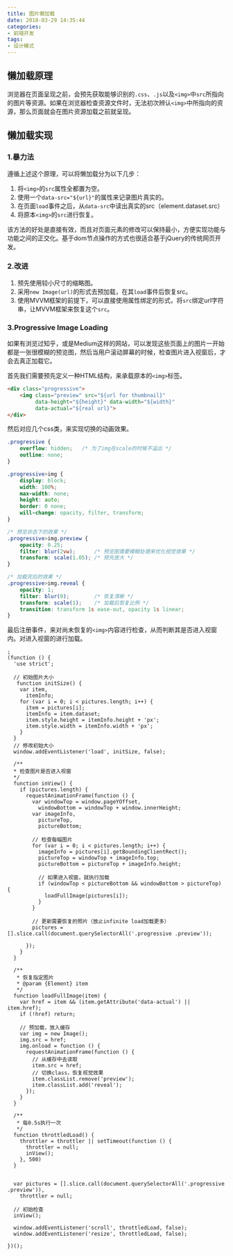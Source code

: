 ```yaml
---
title: 图片懒加载
date: 2018-03-29 14:35:44
categories: 
- 前端开发
tags: 
- 设计模式
---
```


## 懒加载原理

浏览器在页面呈现之前，会预先获取能够识别的`.css`、`.js`以及`<img>`中`src`所指向的图片等资源。如果在浏览器检查资源文件时，无法初次辨认`<img>`中所指向的资源，那么页面就会在图片资源加载之前就呈现。

## 懒加载实现

### 1.暴力法

遵循上述这个原理，可以将懒加载分为以下几步：

1. 将`<img>`的`src`属性全都置为空。
2. 使用一个`data-src="${url}"`的属性来记录图片真实的。
3. 在页面`load`事件之后，从`data-src`中读出真实的src（element.dataset.src）
4. 将原本`<img>`的`src`进行恢复。

该方法的好处是直接有效，而且对页面元素的修改可以保持最小，方便实现功能与功能之间的正交化。基于dom节点操作的方式也很适合基于jQuery的传统网页开发。

### 2.改进

1. 预先使用较小尺寸的缩略图。
2. 采用`new Image(url)`的形式去预加载，在其`load`事件后恢复src。
3. 使用MVVM框架的前提下，可以直接使用属性绑定的形式，将`src`绑定url字符串，让MVVM框架来恢复这个`src`。

### 3.Progressive Image Loading

如果有浏览过知乎，或是Medium这样的网站，可以发现这些页面上的图片一开始都是一张很模糊的预览图，然后当用户滚动屏幕的时候，检查图片进入视窗后，才会去真正加载它。

首先我们需要预先定义一种HTML结构，来承载原本的`<img>`标签。

```html
<div class="progressive">
	<img class="preview" src="${url for thumbnail}" 
         data-height="${height}" data-width="${width}" 
         data-actual="${real url}">
</div>
```

然后对应几个css类，来实现切换的动画效果。

```css
.progressive {
    overflow: hidden;	/* 为了img在scale的时候不溢出 */
    outline: none;
}

.progressive>img {
    display: block;
    width: 100%;
    max-width: none;
    height: auto;
    border: 0 none;
    will-change: opacity, filter, transform;
}

/* 预览状态下的效果 */
.progressive>img.preview {
    opacity: 0.25;	
    filter: blur(2vw);		/* 预览图需要模糊处理来优化视觉效果 */
    transform: scale(1.05);	/* 预先放大 */
}

/* 加载完后的效果 */
.progressive>img.reveal {
    opacity: 1;
    filter: blur(0);		/* 恢复清晰 */
    transform: scale(1);	/* 加载后恢复比例 */
    transition: transform 1s ease-out, opacity 1s linear;
}
```

最后注册事件，来对尚未恢复的`<img>`内容进行检查，从而判断其是否进入视窗内。对进入视窗的进行加载。

```JS
;
(function () {
  'use strict';

  // 初始图片大小
   function initSize() {
    var item,
      itemInfo;
    for (var i = 0; i < pictures.length; i++) {
      item = pictures[i];
      itemInfo = item.dataset;
      item.style.height = itemInfo.height + 'px';
      item.style.width = itemInfo.width + 'px';
    }
  }
  // 修改初始大小
  window.addEventListener('load', initSize, false);

  /**
  * 检查图片是否进入视窗
  */
  function inView() {
    if (pictures.length) {
      requestAnimationFrame(function () {
        var windowTop = window.pageYOffset,
          windowBottom = windowTop + window.innerHeight;
        var imageInfo,
          pictureTop,
          pictureBottom;

        // 检查每幅图片
        for (var i = 0; i < pictures.length; i++) {
          imageInfo = pictures[i].getBoundingClientRect();
          pictureTop = windowTop + imageInfo.top;
          pictureBottom = pictureTop + imageInfo.height;

          // 如果进入视窗，就执行加载
          if (windowTop < pictureBottom && windowBottom > pictureTop) {
            loadFullImage(pictures[i]);
          }
        }

        // 更新需要恢复的照片（放止infinite load加载更多）
        pictures = [].slice.call(document.querySelectorAll('.progressive .preview'));

      });
    }
  }

  /**
   * 恢复指定图片
   * @param {Element} item 
   */
  function loadFullImage(item) {
    var href = item && (item.getAttribute('data-actual') || item.href);
    if (!href) return;

    // 预加载，放入缓存
    var img = new Image();
    img.src = href;
    img.onload = function () {
      requestAnimationFrame(function () {
        // 从缓存中去读取
        item.src = href;
        // 切换class，恢复视觉效果
        item.classList.remove('preview');
        item.classList.add('reveal');
      });
    }
  }

  /**
   * 每0.5s执行一次
   */
  function throttledLoad() {
    throttler = throttler || setTimeout(function () {
      throttler = null;
      inView();
    }, 500)
  }


  var pictures = [].slice.call(document.querySelectorAll('.progressive .preview')),
    throttler = null;

  // 初始检查
  inView();

  window.addEventListener('scroll', throttledLoad, false);
  window.addEventListener('resize', throttledLoad, false);

})();
```




